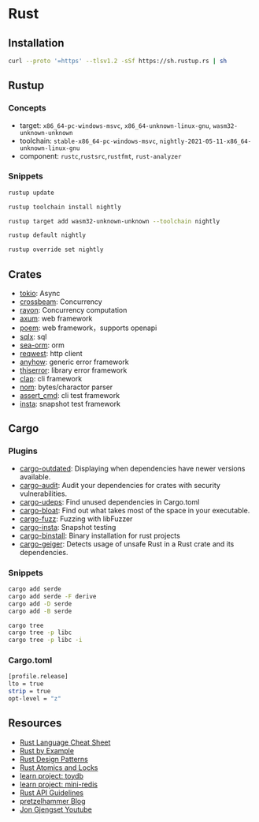 # Rust

## Installation

```sh
curl --proto '=https' --tlsv1.2 -sSf https://sh.rustup.rs | sh
```

## Rustup

### Concepts

- target: `x86_64-pc-windows-msvc`, `x86_64-unknown-linux-gnu`, `wasm32-unknown-unknown`  
- toolchain: `stable-x86_64-pc-windows-msvc`, `nightly-2021-05-11-x86_64-unknown-linux-gnu`
- component: `rustc`,`rustsrc`,`rustfmt`, `rust-analyzer`

### Snippets

```sh
rustup update 

rustup toolchain install nightly

rustup target add wasm32-unknown-unknown --toolchain nightly

rustup default nightly

rustup override set nightly
```

## Crates 

- [tokio](https://docs.rs/tokio): Async 
- [crossbeam](https://docs.rs/crossbeam): Concurrency
- [rayon](https://docs.rs/rayon): Concurrency computation
- [axum](https://docs.rs/axum): web framework
- [poem](https://docs.rs/poem): web framework，supports openapi
- [sqlx](https://docs.rs/sqlx): sql
- [sea-orm](https://docs.rs/sea-orm): orm
- [reqwest](https://docs.rs/reqwest): http client
- [anyhow](https://docs.rs/anyhow): generic error framework
- [thiserror](https://docs.rs/thiserror): library error framework
- [clap](https://docs.rs/clap): cli framework
- [nom](https://docs.rs/nom): bytes/charactor parser
- [assert_cmd](https://docs.rs/assert_cmd): cli test framework
- [insta](https://docs.rs/insta): snapshot test framework

## Cargo

### Plugins

- [cargo-outdated](https://github.com/kbknapp/cargo-outdated): Displaying when dependencies have newer versions available.
- [cargo-audit](https://github.com/RustSec/rustsec/tree/main/cargo-audit): Audit your dependencies for crates with security vulnerabilities.
- [cargo-udeps](https://github.com/est31/cargo-udeps): Find unused dependencies in Cargo.toml
- [cargo-bloat](https://github.com/RazrFalcon/cargo-bloat): Find out what takes most of the space in your executable.
- [cargo-fuzz](https://github.com/rust-fuzz/cargo-fuzz): Fuzzing with libFuzzer
- [cargo-insta](https://github.com/mitsuhiko/insta): Snapshot testing
- [cargo-binstall](https://github.com/cargo-bins/cargo-binstall): Binary installation for rust projects
- [cargo-geiger](https://github.com/rust-secure-code/cargo-geiger): Detects usage of unsafe Rust in a Rust crate and its dependencies.
### Snippets

```sh
cargo add serde
cargo add serde -F derive
cargo add -D serde
cargo add -B serde

cargo tree
cargo tree -p libc
cargo tree -p libc -i
```

### Cargo.toml


```sh
[profile.release]
lto = true
strip = true
opt-level = "z"
```

## Resources

- [Rust Language Cheat Sheet](https://cheats.rs/)
- [Rust by Example](https://doc.rust-lang.org/rust-by-example)
- [Rust Design Patterns](https://rust-unofficial.github.io/patterns/intro.html)
- [Rust Atomics and Locks](https://marabos.nl/atomics/)
- [learn project: toydb](https://github.com/erikgrinaker/toydb)
- [learn project: mini-redis](https://github.com/tokio-rs/mini-redis)
- [Rust API Guidelines](https://rust-lang.github.io/api-guidelines/about.html)
- [pretzelhammer Blog](https://github.com/pretzelhammer/rust-blog)
- [Jon Gjengset Youtube](https://www.youtube.com/channel/UC_iD0xppBwwsrM9DegC5cQQ)